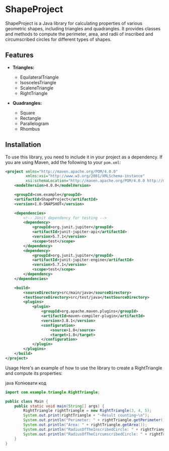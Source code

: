 # ShapeProject

ShapeProject is a Java library for calculating properties of various geometric shapes, including triangles and quadrangles. It provides classes and methods to compute the perimeter, area, and radii of inscribed and circumscribed circles for different types of shapes.

## Features

- **Triangles:**
  - EquilateralTriangle
  - IsoscelesTriangle
  - ScaleneTriangle
  - RightTriangle

- **Quadrangles:**
  - Square
  - Rectangle
  - Parallelogram
  - Rhombus

## Installation

To use this library, you need to include it in your project as a dependency. If you are using Maven, add the following to your `pom.xml`:

```xml
<project xmlns="http://maven.apache.org/POM/4.0.0"
         xmlns:xsi="http://www.w3.org/2001/XMLSchema-instance"
         xsi:schemaLocation="http://maven.apache.org/POM/4.0.0 http://maven.apache.org/xsd/maven-4.0.0.xsd">
    <modelVersion>4.0.0</modelVersion>

    <groupId>com.example</groupId>
    <artifactId>ShapeProject</artifactId>
    <version>1.0-SNAPSHOT</version>

    <dependencies>
        <!-- JUnit dependency for testing -->
        <dependency>
            <groupId>org.junit.jupiter</groupId>
            <artifactId>junit-jupiter-api</artifactId>
            <version>5.7.1</version>
            <scope>test</scope>
        </dependency>
        <dependency>
            <groupId>org.junit.jupiter</groupId>
            <artifactId>junit-jupiter-engine</artifactId>
            <version>5.7.1</version>
            <scope>test</scope>
        </dependency>
    </dependencies>

    <build>
        <sourceDirectory>src/main/java</sourceDirectory>
        <testSourceDirectory>src/test/java</testSourceDirectory>
        <plugins>
            <plugin>
                <groupId>org.apache.maven.plugins</groupId>
                <artifactId>maven-compiler-plugin</artifactId>
                <version>3.8.1</version>
                <configuration>
                    <source>1.8</source>
                    <target>1.8</target>
                </configuration>
            </plugin>
        </plugins>
    </build>
</project>
```
Usage
Here's an example of how to use the library to create a RightTriangle and compute its properties:

java
Копіювати код
```java
import com.example.triangle.RightTriangle;

public class Main {
    public static void main(String[] args) {
        RightTriangle rightTriangle = new RightTriangle(3, 4, 5);
        System.out.print(rightTriangle + "~Result counting~\n");
        System.out.println("Perimeter: " + rightTriangle.getPerimeter());
        System.out.println("Area: " + rightTriangle.getArea());
        System.out.println("RadiusOfTheInscribedCircle: " + rightTriangle.getRadiusOfTheInscribedCircle());
        System.out.println("RadiusOfTheCircumscribedCircle: " + rightTriangle.getRadiusOfTheCircumscribedCircle());
    }
}
```
